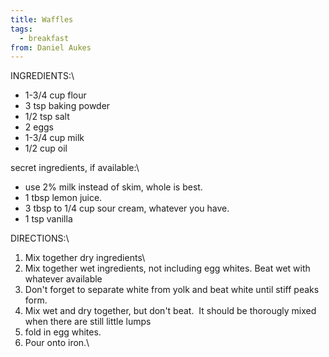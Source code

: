 ```yaml
---
title: Waffles
tags:
  - breakfast
from: Daniel Aukes
---
```

INGREDIENTS:\

-   1-3/4 cup flour
-   3 tsp baking powder
-   1/2 tsp salt
-   2 eggs
-   1-3/4 cup milk
-   1/2 cup oil

secret ingredients, if available:\

-   use 2% milk instead of skim, whole is best.
-   1 tbsp lemon juice.
-   3 tbsp to 1/4 cup sour cream, whatever you have.
-   1 tsp vanilla

DIRECTIONS:\

1.  Mix together dry ingredients\
2.  Mix together wet ingredients, not including egg whites. Beat wet with whatever available
3.  Don\'t forget to separate white from yolk and beat white until stiff peaks form.
4.  Mix wet and dry together, but don\'t beat.  It should be thorougly mixed when there are still little lumps
5.  fold in egg whites.
6.  Pour onto iron.\
